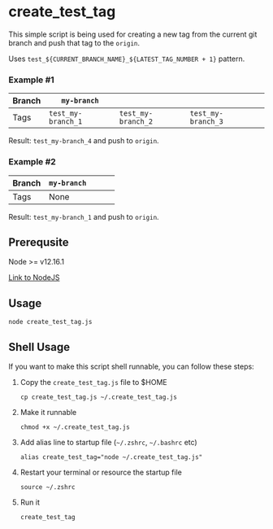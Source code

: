 # create_test_tag

This simple script is being used for creating a new tag from the current git branch and push that tag to the `origin`.

Uses `test_${CURRENT_BRANCH_NAME}_${LATEST_TAG_NUMBER + 1}` pattern.

### Example #1

| Branch | `my-branch`        |                    |                    |     |
| ------ | ------------------ | ------------------ | ------------------ | --- |
| Tags   | `test_my-branch_1` | `test_my-branch_2` | `test_my-branch_3` |     |

Result: `test_my-branch_4` and push to `origin`.

### Example #2

| Branch | `my-branch` |     |     |     |
| ------ | ----------- | --- | --- | --- |
| Tags   | None        |     |

Result: `test_my-branch_1` and push to `origin`.

## Prerequsite

Node >= v12.16.1

[Link to NodeJS](https://nodejs.org/en)

## Usage

`node create_test_tag.js`

## Shell Usage

If you want to make this script shell runnable, you can follow these steps:

1. Copy the `create_test_tag.js` file to $HOME

   `cp create_test_tag.js ~/.create_test_tag.js`

2. Make it runnable

   `chmod +x ~/.create_test_tag.js`

3. Add alias line to startup file (`~/.zshrc`, `~/.bashrc` etc)

   `alias create_test_tag="node ~/.create_test_tag.js"`

4. Restart your terminal or resource the startup file

   `source ~/.zshrc`

5. Run it

   `create_test_tag`
